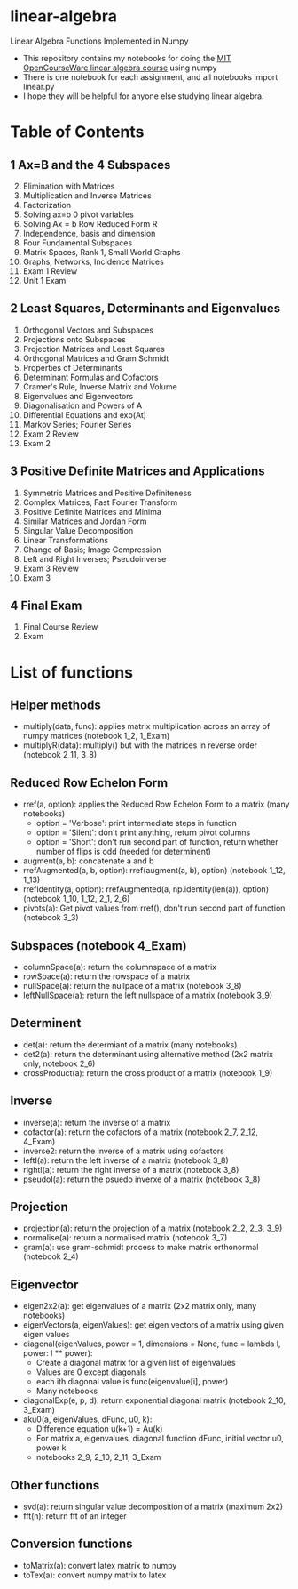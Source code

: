 # linear-algebra
Linear Algebra Functions Implemented in Numpy
- This repository contains my notebooks for doing the [MIT OpenCourseWare linear algebra course](https://ocw.mit.edu/courses/18-06sc-linear-algebra-fall-2011/) using numpy
- There is one notebook for each assignment, and all notebooks import linear.py
- I hope they will be helpful for anyone else studying linear algebra. 

# Table of Contents

## 1 Ax=B and the 4 Subspaces
2. Elimination with Matrices
3. Multiplication and Inverse Matrices
4. Factorization
7. Solving ax=b 0 pivot variables
8. Solving Ax = b Row Reduced Form R
9. Independence, basis and dimension
10. Four Fundamental Subspaces
11. Matrix Spaces, Rank 1, Small World Graphs
12. Graphs, Networks, Incidence Matrices
13. Exam 1 Review
14. Unit 1 Exam

## 2 Least Squares, Determinants and Eigenvalues
1. Orthogonal Vectors and Subspaces
2. Projections onto Subspaces
3. Projection Matrices and Least Squares
4. Orthogonal Matrices and Gram Schmidt
5. Properties of Determinants
6. Determinant Formulas and Cofactors
7. Cramer's Rule, Inverse Matrix and Volume
8. Eigenvalues and Eigenvectors
9. Diagonalisation and Powers of A
10. Differential Equations and exp(At)
11. Markov Series; Fourier Series
12. Exam 2 Review
13. Exam 2

## 3 Positive Definite Matrices and Applications
1. Symmetric Matrices and Positive Definiteness
2. Complex Matrices, Fast Fourier Transform
3. Positive Definite Matrices and Minima
4. Similar Matrices and Jordan Form
5. Singular Value Decomposition
6. Linear Transformations
7. Change of Basis; Image Compression
8. Left and Right Inverses; Pseudoinverse
9. Exam 3 Review
10. Exam 3

## 4 Final Exam
1. Final Course Review
2. Exam

# List of functions

## Helper methods
- multiply(data, func): applies matrix multiplication across an array of numpy matrices (notebook 1_2, 1_Exam)
- multiplyR(data): multiply() but with the matrices in reverse order (notebook 2_11, 3_8)

## Reduced Row Echelon Form
- rref(a, option): applies the Reduced Row Echelon Form to a matrix (many notebooks)
  - option = 'Verbose': print intermediate steps in function
  - option = 'Silent': don't print anything, return pivot columns
  - option = 'Short': don't run second part of function, return whether number of flips is odd (needed for determinent)
- augment(a, b): concatenate a and b
- rrefAugmented(a, b, option): rref(augment(a, b), option) (notebook 1_12, 1_13)
- rrefIdentity(a, option): rrefAugmented(a, np.identity(len(a)), option) (notebook 1_10, 1_12, 2_1, 2_6)
- pivots(a): Get pivot values from rref(), don't run second part of function (notebook 3_3)

## Subspaces (notebook 4_Exam)
- columnSpace(a): return the columnspace of a matrix
- rowSpace(a): return the rowspace of a matrix
- nullSpace(a): return the nullpace of a matrix (notebook 3_8)
- leftNullSpace(a): return the left nullspace of a matrix (notebook 3_9)

## Determinent
- det(a): return the determiant of a matrix (many notebooks)
- det2(a): return the determinant using alternative method (2x2 matrix only, notebook 2_6)
- crossProduct(a): return the cross product of a matrix (notebook 1_9)

## Inverse
- inverse(a): return the inverse of a matrix
- cofactor(a): return the cofactors of a matrix (notebook 2_7, 2_12, 4_Exam)
- inverse2: return the inverse of a matrix using cofactors 
- leftI(a): return the left inverse of a matrix (notebook 3_8)
- rightI(a): return the right inverse of a matrix (notebook 3_8)
- pseudoI(a): return the psuedo inverxe of a matrix (notebook 3_8)

## Projection
- projection(a): return the projection of a matrix (notebook 2_2, 2_3, 3_9)
- normalise(a): return a normalised matrix (notebook 3_7)
- gram(a): use gram-schmidt process to make matrix orthonormal (notebook 2_4)

## Eigenvector
- eigen2x2(a): get eigenvalues of a matrix (2x2 matrix only, many notebooks)
- eigenVectors(a, eigenValues): get eigen vectors of a matrix using given eigen values
- diagonal(eigenValues, power = 1, dimensions = None, func = lambda l, power: l ** power): 
  - Create a diagonal matrix for a given list of eigenvalues
  - Values are 0 except diagonals
  - each ith diagonal value is func(eigenvalue[i], power)
  - Many notebooks
- diagonalExp(e, p, d): return exponential diagonal matrix (notebook 2_10, 3_Exam)
- aku0(a, eigenValues, dFunc, u0, k): 
  - Difference equation u(k+1) = Au(k) 
  - For matrix a, eigenvalues, diagonal function dFunc, initial vector u0, power k
  - notebooks 2_9, 2_10, 2_11, 3_Exam

## Other functions
- svd(a): return singular value decomposition of a matrix (maximum 2x2)
- fft(n): return fft of an integer

## Conversion functions
- toMatrix(a): convert latex matrix to numpy
- toTex(a): convert numpy matrix to latex